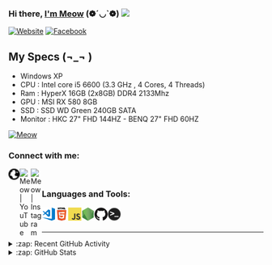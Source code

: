 ### Hi there, [I'm Meow][website] (❁´◡`❁) <img src="https://raw.githubusercontent.com/MartinHeinz/MartinHeinz/master/wave.gif" width="30px">

[![Website](https://img.shields.io/badge/Website-Up-brightgreen?style=for-the-badge&logo=)](https://hoanggiap.name.vn)
[![Facebook](https://img.shields.io/badge/Facebook-11k-brightgreen?style=for-the-badge&logo=facebook)](https://www.facebook.com/mewcop/)

## My Specs (¬_¬ )

- Windows XP
- CPU : Intel core i5 6600 (3.3 GHz , 4 Cores, 4 Threads)
- Ram : HyperX 16GB (2x8GB) DDR4 2133Mhz
- GPU : MSI RX 580 8GB
- SSD : SSD WD Green 240GB SATA
- Monitor : HKC 27" FHD 144HZ - BENQ 27" FHD 60HZ

[![Meow](https://media.giphy.com/media/4mXjpVNJAFlvi/giphy.gif)](https://hoanggiap.name.vn/?utm_source=github&utm_medium=github_profile)

### Connect with me:

[<img align="left" alt="Meow" width="22px" src="https://raw.githubusercontent.com/iconic/open-iconic/master/svg/globe.svg" />][website]
[<img align="left" alt="Meow | YouTube" width="22px" src="https://cdn.jsdelivr.net/npm/simple-icons@v3/icons/youtube.svg" />][youtube]
[<img align="left" alt="Meow | Instagram" width="22px" src="https://cdn.jsdelivr.net/npm/simple-icons@v3/icons/instagram.svg" />][instagram]

<br />

### Languages and Tools:

<img align="left" alt="Visual Studio Code" width="26px" src="https://raw.githubusercontent.com/github/explore/80688e429a7d4ef2fca1e82350fe8e3517d3494d/topics/visual-studio-code/visual-studio-code.png" />
<img align="left" alt="HTML5" width="26px" src="https://raw.githubusercontent.com/github/explore/80688e429a7d4ef2fca1e82350fe8e3517d3494d/topics/html/html.png" />
<img align="left" alt="JavaScript" width="26px" src="https://raw.githubusercontent.com/github/explore/80688e429a7d4ef2fca1e82350fe8e3517d3494d/topics/javascript/javascript.png" />
<img align="left" alt="Node.js" width="26px" src="https://raw.githubusercontent.com/github/explore/80688e429a7d4ef2fca1e82350fe8e3517d3494d/topics/nodejs/nodejs.png" />
<img align="left" alt="GitHub" width="26px" src="https://raw.githubusercontent.com/github/explore/78df643247d429f6cc873026c0622819ad797942/topics/github/github.png" />
<img align="left" alt="Terminal" width="26px" src="https://raw.githubusercontent.com/github/explore/80688e429a7d4ef2fca1e82350fe8e3517d3494d/topics/terminal/terminal.png" />
<!--<img align="left" alt="SQL" width="26px" src="https://raw.githubusercontent.com/github/explore/80688e429a7d4ef2fca1e82350fe8e3517d3494d/topics/sql/sql.png" />-->
<!--<img align="left" alt="React" width="26px" src="https://raw.githubusercontent.com/github/explore/80688e429a7d4ef2fca1e82350fe8e3517d3494d/topics/react/react.png" />-->
<!--<img align="left" alt="MongoDB" width="26px" src="https://raw.githubusercontent.com/github/explore/80688e429a7d4ef2fca1e82350fe8e3517d3494d/topics/mongodb/mongodb.png" />-->
<!--<img align="left" alt="MySQL" width="26px" src="https://raw.githubusercontent.com/github/explore/80688e429a7d4ef2fca1e82350fe8e3517d3494d/topics/mysql/mysql.png" />-->

<br />
<br />


---

<details>
  <summary>:zap: Recent GitHub Activity</summary>
  
<!--START_SECTION:activity-->
1.
<!--END_SECTION:activity-->

</details>

<details>
  <summary>:zap: GitHub Stats</summary>

  <img align="left" alt="Meow GitHub Stats" src="#" />

</details>

[website]: https://hoanggiap.name.vn
[twitter]: https://twitter.com/meow_cop
[youtube]: https://youtube.com/UC330EL20nYU5eX3wbramFEA
[instagram]: https://instagram.com/mewcop_
